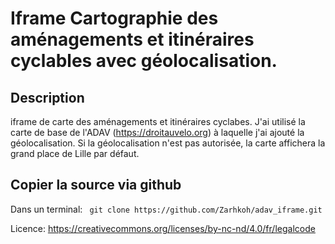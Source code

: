 # Iframe Cartographie des aménagements et itinéraires cyclables avec géolocalisation.

## Description
iframe de carte des aménagements et itinéraires cyclabes. J'ai utilisé la carte de base de l'ADAV (https://droitauvelo.org) à laquelle j'ai ajouté la géolocalisation.
Si la géolocalisation n'est pas autorisée, la carte affichera la grand place de Lille par défaut.


## Copier la source via github

Dans un terminal: 
    ``` 
    git clone https://github.com/Zarhkoh/adav_iframe.git 
    ```

 

Licence: https://creativecommons.org/licenses/by-nc-nd/4.0/fr/legalcode